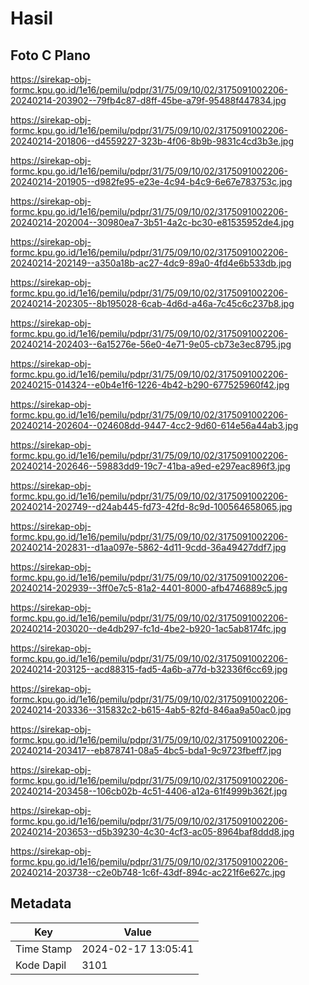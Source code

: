 # Hasil

## Foto C Plano

https://sirekap-obj-formc.kpu.go.id/1e16/pemilu/pdpr/31/75/09/10/02/3175091002206-20240214-203902--79fb4c87-d8ff-45be-a79f-95488f447834.jpg

https://sirekap-obj-formc.kpu.go.id/1e16/pemilu/pdpr/31/75/09/10/02/3175091002206-20240214-201806--d4559227-323b-4f06-8b9b-9831c4cd3b3e.jpg

https://sirekap-obj-formc.kpu.go.id/1e16/pemilu/pdpr/31/75/09/10/02/3175091002206-20240214-201905--d982fe95-e23e-4c94-b4c9-6e67e783753c.jpg

https://sirekap-obj-formc.kpu.go.id/1e16/pemilu/pdpr/31/75/09/10/02/3175091002206-20240214-202004--30980ea7-3b51-4a2c-bc30-e81535952de4.jpg

https://sirekap-obj-formc.kpu.go.id/1e16/pemilu/pdpr/31/75/09/10/02/3175091002206-20240214-202149--a350a18b-ac27-4dc9-89a0-4fd4e6b533db.jpg

https://sirekap-obj-formc.kpu.go.id/1e16/pemilu/pdpr/31/75/09/10/02/3175091002206-20240214-202305--8b195028-6cab-4d6d-a46a-7c45c6c237b8.jpg

https://sirekap-obj-formc.kpu.go.id/1e16/pemilu/pdpr/31/75/09/10/02/3175091002206-20240214-202403--6a15276e-56e0-4e71-9e05-cb73e3ec8795.jpg

https://sirekap-obj-formc.kpu.go.id/1e16/pemilu/pdpr/31/75/09/10/02/3175091002206-20240215-014324--e0b4e1f6-1226-4b42-b290-677525960f42.jpg

https://sirekap-obj-formc.kpu.go.id/1e16/pemilu/pdpr/31/75/09/10/02/3175091002206-20240214-202604--024608dd-9447-4cc2-9d60-614e56a44ab3.jpg

https://sirekap-obj-formc.kpu.go.id/1e16/pemilu/pdpr/31/75/09/10/02/3175091002206-20240214-202646--59883dd9-19c7-41ba-a9ed-e297eac896f3.jpg

https://sirekap-obj-formc.kpu.go.id/1e16/pemilu/pdpr/31/75/09/10/02/3175091002206-20240214-202749--d24ab445-fd73-42fd-8c9d-100564658065.jpg

https://sirekap-obj-formc.kpu.go.id/1e16/pemilu/pdpr/31/75/09/10/02/3175091002206-20240214-202831--d1aa097e-5862-4d11-9cdd-36a49427ddf7.jpg

https://sirekap-obj-formc.kpu.go.id/1e16/pemilu/pdpr/31/75/09/10/02/3175091002206-20240214-202939--3ff0e7c5-81a2-4401-8000-afb4746889c5.jpg

https://sirekap-obj-formc.kpu.go.id/1e16/pemilu/pdpr/31/75/09/10/02/3175091002206-20240214-203020--de4db297-fc1d-4be2-b920-1ac5ab8174fc.jpg

https://sirekap-obj-formc.kpu.go.id/1e16/pemilu/pdpr/31/75/09/10/02/3175091002206-20240214-203125--acd88315-fad5-4a6b-a77d-b32336f6cc69.jpg

https://sirekap-obj-formc.kpu.go.id/1e16/pemilu/pdpr/31/75/09/10/02/3175091002206-20240214-203336--315832c2-b615-4ab5-82fd-846aa9a50ac0.jpg

https://sirekap-obj-formc.kpu.go.id/1e16/pemilu/pdpr/31/75/09/10/02/3175091002206-20240214-203417--eb878741-08a5-4bc5-bda1-9c9723fbeff7.jpg

https://sirekap-obj-formc.kpu.go.id/1e16/pemilu/pdpr/31/75/09/10/02/3175091002206-20240214-203458--106cb02b-4c51-4406-a12a-61f4999b362f.jpg

https://sirekap-obj-formc.kpu.go.id/1e16/pemilu/pdpr/31/75/09/10/02/3175091002206-20240214-203653--d5b39230-4c30-4cf3-ac05-8964baf8ddd8.jpg

https://sirekap-obj-formc.kpu.go.id/1e16/pemilu/pdpr/31/75/09/10/02/3175091002206-20240214-203738--c2e0b748-1c6f-43df-894c-ac221f6e627c.jpg


## Metadata

| Key        | Value               |
| ---------- | ------------------- |
| Time Stamp | 2024-02-17 13:05:41 |
| Kode Dapil | 3101                |



